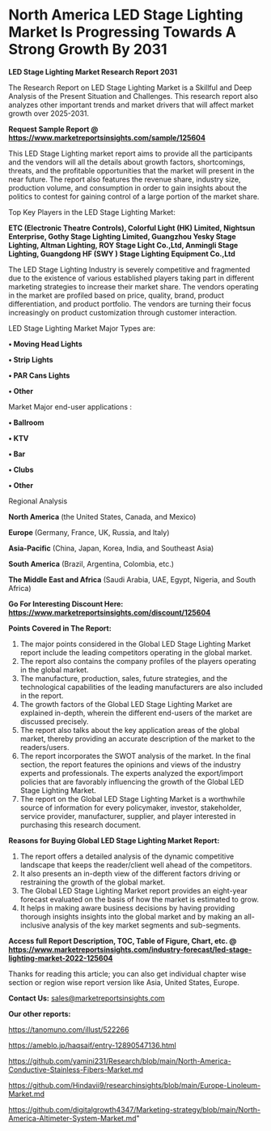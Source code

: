 # North America LED Stage Lighting Market Is Progressing Towards A Strong Growth By 2031

<strong>LED Stage Lighting Market Research Report 2031</strong>

The Research Report on LED Stage Lighting Market is a Skillful and Deep Analysis of the Present Situation and Challenges. This research report also analyzes other important trends and market drivers that will affect market growth over 2025-2031.

<strong>Request Sample Report @ <a href=https://www.marketreportsinsights.com/sample/125604>https://www.marketreportsinsights.com/sample/125604</a></strong>

This LED Stage Lighting market report aims to provide all the participants and the vendors will all the details about growth factors, shortcomings, threats, and the profitable opportunities that the market will present in the near future. The report also features the revenue share, industry size, production volume, and consumption in order to gain insights about the politics to contest for gaining control of a large portion of the market share.

Top Key Players in the LED Stage Lighting Market:

<strong>ETC (Electronic Theatre Controls), Colorful Light (HK) Limited, Nightsun Enterprise, Gothy Stage Lighting Limited, Guangzhou Yesky Stage Lighting, Altman Lighting, ROY Stage Light Co.,Ltd, Anmingli Stage Lighting, Guangdong HF (SWY ) Stage Lighting Equipment Co.,Ltd</strong>

The LED Stage Lighting Industry is severely competitive and fragmented due to the existence of various established players taking part in different marketing strategies to increase their market share. The vendors operating in the market are profiled based on price, quality, brand, product differentiation, and product portfolio. The vendors are turning their focus increasingly on product customization through customer interaction.

LED Stage Lighting Market Major Types are:

<strong>• Moving Head Lights

• Strip Lights

• PAR Cans Lights

• Other</strong>

Market Major end-user applications :

<strong>• Ballroom

• KTV

• Bar

• Clubs

• Other</strong>

Regional Analysis

</u><strong><b>North America</b></strong> (the United States, Canada, and Mexico)

<strong><b>Europe </b></strong>(Germany, France, UK, Russia, and Italy)

<strong><b>Asia-Pacific</b></strong> (China, Japan, Korea, India, and Southeast Asia)

<strong><b>South America</b></strong> (Brazil, Argentina, Colombia, etc.)

<strong><b>The Middle East and Africa</b></strong> (Saudi Arabia, UAE, Egypt, Nigeria, and South Africa)

<strong>Go For Interesting Discount Here: <a href=https://www.marketreportsinsights.com/discount/125604>https://www.marketreportsinsights.com/discount/125604</a></strong>

<strong>Points Covered in The Report:</strong>
<ol>
  <li>The major points considered in the Global LED Stage Lighting Market report include the leading competitors operating in the global market.</li>
  <li>The report also contains the company profiles of the players operating in the global market.</li>
  <li>The manufacture, production, sales, future strategies, and the technological capabilities of the leading manufacturers are also included in the report.</li>
  <li>The growth factors of the Global LED Stage Lighting Market are explained in-depth, wherein the different end-users of the market are discussed precisely.</li>
  <li>The report also talks about the key application areas of the global market, thereby providing an accurate description of the market to the readers/users.</li>
  <li>The report incorporates the SWOT analysis of the market. In the final section, the report features the opinions and views of the industry experts and professionals. The experts analyzed the export/import policies that are favorably influencing the growth of the Global LED Stage Lighting Market.</li>
  <li>The report on the Global LED Stage Lighting Market is a worthwhile source of information for every policymaker, investor, stakeholder, service provider, manufacturer, supplier, and player interested in purchasing this research document.</li>
</ol>
<strong>Reasons for Buying Global LED Stage Lighting Market Report:</strong>

<ol>
  <li>The report offers a detailed analysis of the dynamic competitive landscape that keeps the reader/client well ahead of the competitors.</li>
  <li>It also presents an in-depth view of the different factors driving or restraining the growth of the global market.</li>
  <li>The Global LED Stage Lighting Market report provides an eight-year forecast evaluated on the basis of how the market is estimated to grow.</li>
  <li>It helps in making aware business decisions by having providing thorough insights insights into the global market and by making an all-inclusive analysis of the key market segments and sub-segments.</li>
</ol>
<strong>Access full Report Description, TOC, Table of Figure, Chart, etc. @ <a href=https://www.marketreportsinsights.com/industry-forecast/led-stage-lighting-market-2022-125604>https://www.marketreportsinsights.com/industry-forecast/led-stage-lighting-market-2022-125604</a></strong>


Thanks for reading this article; you can also get individual chapter wise section or region wise report version like Asia, United States, Europe.

<strong>Contact Us:</strong>
sales@marketreportsinsights.com

<strong>Our other reports:</strong>

<a href=https://tanomuno.com/illust/522266>https://tanomuno.com/illust/522266</a>

<a href=https://ameblo.jp/haqsaif/entry-12890547136.html>https://ameblo.jp/haqsaif/entry-12890547136.html</a>

<a href=https://github.com/yamini231/Research/blob/main/North-America-Conductive-Stainless-Fibers-Market.md>https://github.com/yamini231/Research/blob/main/North-America-Conductive-Stainless-Fibers-Market.md</a>

<a href=https://github.com/Hindavii9/researchinsights/blob/main/Europe-Linoleum-Market.md>https://github.com/Hindavii9/researchinsights/blob/main/Europe-Linoleum-Market.md</a>

<a href=https://github.com/digitalgrowth4347/Marketing-strategy/blob/main/North-America-Altimeter-System-Market.md>https://github.com/digitalgrowth4347/Marketing-strategy/blob/main/North-America-Altimeter-System-Market.md</a>"
